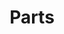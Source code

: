 ---
title: Parts
image: image.jpg  # Photo by Rick Mason on Unsplash (edited)
icon: icon.png

content:
    items:
        - '@page.children': '/part'
    limit: 12
    pagination: true
---